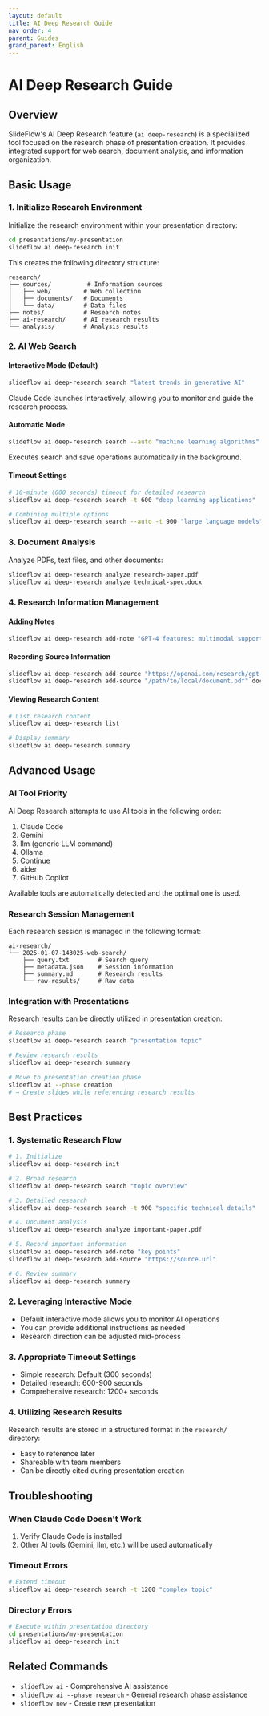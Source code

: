 ```yaml
---
layout: default
title: AI Deep Research Guide
nav_order: 4
parent: Guides
grand_parent: English
---
```


# AI Deep Research Guide

## Overview

SlideFlow's AI Deep Research feature (`ai deep-research`) is a specialized tool focused on the research phase of presentation creation. It provides integrated support for web search, document analysis, and information organization.

## Basic Usage

### 1. Initialize Research Environment

Initialize the research environment within your presentation directory:

```bash
cd presentations/my-presentation
slideflow ai deep-research init
```

This creates the following directory structure:

```
research/
├── sources/          # Information sources
│   ├── web/         # Web collection
│   ├── documents/   # Documents
│   └── data/        # Data files
├── notes/           # Research notes
├── ai-research/     # AI research results
└── analysis/        # Analysis results
```

### 2. AI Web Search

#### Interactive Mode (Default)

```bash
slideflow ai deep-research search "latest trends in generative AI"
```

Claude Code launches interactively, allowing you to monitor and guide the research process.

#### Automatic Mode

```bash
slideflow ai deep-research search --auto "machine learning algorithms"
```

Executes search and save operations automatically in the background.

#### Timeout Settings

```bash
# 10-minute (600 seconds) timeout for detailed research
slideflow ai deep-research search -t 600 "deep learning applications"

# Combining multiple options
slideflow ai deep-research search --auto -t 900 "large language models"
```

### 3. Document Analysis

Analyze PDFs, text files, and other documents:

```bash
slideflow ai deep-research analyze research-paper.pdf
slideflow ai deep-research analyze technical-spec.docx
```

### 4. Research Information Management

#### Adding Notes

```bash
slideflow ai deep-research add-note "GPT-4 features: multimodal support, 128k tokens"
```

#### Recording Source Information

```bash
slideflow ai deep-research add-source "https://openai.com/research/gpt-4"
slideflow ai deep-research add-source "/path/to/local/document.pdf" document
```

#### Viewing Research Content

```bash
# List research content
slideflow ai deep-research list

# Display summary
slideflow ai deep-research summary
```

## Advanced Usage

### AI Tool Priority

AI Deep Research attempts to use AI tools in the following order:

1. Claude Code
2. Gemini
3. llm (generic LLM command)
4. Ollama
5. Continue
6. aider
7. GitHub Copilot

Available tools are automatically detected and the optimal one is used.

### Research Session Management

Each research session is managed in the following format:

```
ai-research/
└── 2025-01-07-143025-web-search/
    ├── query.txt        # Search query
    ├── metadata.json    # Session information
    ├── summary.md       # Research results
    └── raw-results/     # Raw data
```

### Integration with Presentations

Research results can be directly utilized in presentation creation:

```bash
# Research phase
slideflow ai deep-research search "presentation topic"

# Review research results
slideflow ai deep-research summary

# Move to presentation creation phase
slideflow ai --phase creation
# → Create slides while referencing research results
```

## Best Practices

### 1. Systematic Research Flow

```bash
# 1. Initialize
slideflow ai deep-research init

# 2. Broad research
slideflow ai deep-research search "topic overview"

# 3. Detailed research
slideflow ai deep-research search -t 900 "specific technical details"

# 4. Document analysis
slideflow ai deep-research analyze important-paper.pdf

# 5. Record important information
slideflow ai deep-research add-note "key points"
slideflow ai deep-research add-source "https://source.url"

# 6. Review summary
slideflow ai deep-research summary
```

### 2. Leveraging Interactive Mode

- Default interactive mode allows you to monitor AI operations
- You can provide additional instructions as needed
- Research direction can be adjusted mid-process

### 3. Appropriate Timeout Settings

- Simple research: Default (300 seconds)
- Detailed research: 600-900 seconds
- Comprehensive research: 1200+ seconds

### 4. Utilizing Research Results

Research results are stored in a structured format in the `research/` directory:
- Easy to reference later
- Shareable with team members
- Can be directly cited during presentation creation

## Troubleshooting

### When Claude Code Doesn't Work

1. Verify Claude Code is installed
2. Other AI tools (Gemini, llm, etc.) will be used automatically

### Timeout Errors

```bash
# Extend timeout
slideflow ai deep-research search -t 1200 "complex topic"
```

### Directory Errors

```bash
# Execute within presentation directory
cd presentations/my-presentation
slideflow ai deep-research init
```

## Related Commands

- `slideflow ai` - Comprehensive AI assistance
- `slideflow ai --phase research` - General research phase assistance
- `slideflow new` - Create new presentation